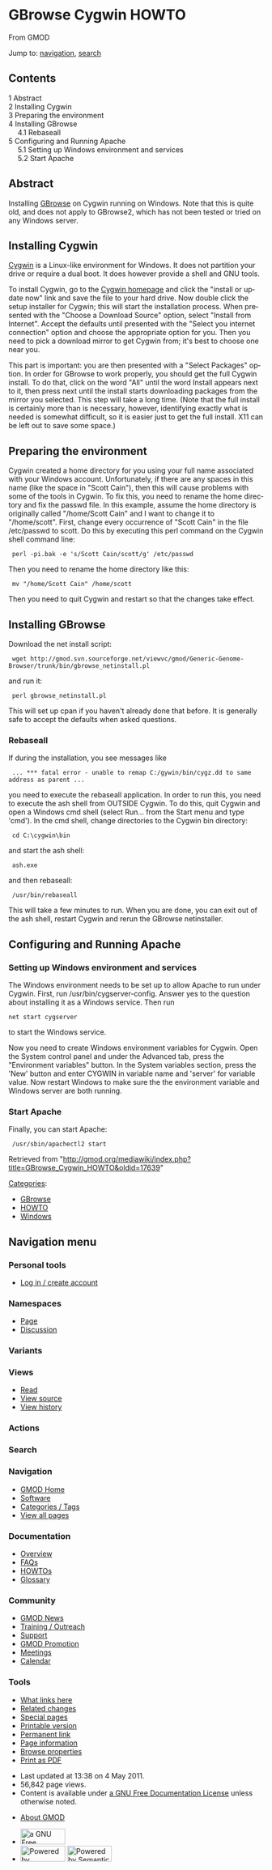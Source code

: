<div id="mw-page-base" class="noprint">

</div>

<div id="mw-head-base" class="noprint">

</div>

<div id="content" class="mw-body" role="main">

<span id="top"></span>

<div id="mw-js-message" style="display:none;">

</div>



# <span dir="auto">GBrowse Cygwin HOWTO</span>

<div id="bodyContent">

<div id="siteSub">

From GMOD

</div>

<div id="contentSub">

</div>

<div id="jump-to-nav" class="mw-jump">

Jump to: [navigation](#mw-navigation), [search](#p-search)

</div>

<div id="mw-content-text" class="mw-content-ltr" lang="en" dir="ltr">

<div id="toc" class="toc">

<div id="toctitle">

## Contents

</div>

- [<span class="tocnumber">1</span>
  <span class="toctext">Abstract</span>](#Abstract)
- [<span class="tocnumber">2</span> <span class="toctext">Installing
  Cygwin</span>](#Installing_Cygwin)
- [<span class="tocnumber">3</span> <span class="toctext">Preparing the
  environment</span>](#Preparing_the_environment)
- [<span class="tocnumber">4</span> <span class="toctext">Installing
  GBrowse</span>](#Installing_GBrowse)
  - [<span class="tocnumber">4.1</span>
    <span class="toctext">Rebaseall</span>](#Rebaseall)
- [<span class="tocnumber">5</span> <span class="toctext">Configuring
  and Running Apache</span>](#Configuring_and_Running_Apache)
  - [<span class="tocnumber">5.1</span> <span class="toctext">Setting up
    Windows environment and
    services</span>](#Setting_up_Windows_environment_and_services)
  - [<span class="tocnumber">5.2</span> <span class="toctext">Start
    Apache</span>](#Start_Apache)

</div>

## <span id="Abstract" class="mw-headline">Abstract</span>

Installing [GBrowse](GBrowse.1 "GBrowse") on Cygwin running on Windows.
Note that this is quite old, and does not apply to GBrowse2, which has
not been tested or tried on any Windows server.

## <span id="Installing_Cygwin" class="mw-headline">Installing Cygwin</span>

<a href="http://cygwin.com" class="external text"
rel="nofollow">Cygwin</a> is a Linux-like environment for Windows. It
does not partition your drive or require a dual boot. It does however
provide a shell and GNU tools.

To install Cygwin, go to the
<a href="http://cygwin.com" class="external text" rel="nofollow">Cygwin
homepage</a> and click the "install or update now" link and save the
file to your hard drive. Now double click the setup installer for
Cygwin; this will start the installation process. When presented with
the "Choose a Download Source" option, select "Install from Internet".
Accept the defaults until presented with the "Select you internet
connection" option and choose the appropriate option for you. Then you
need to pick a download mirror to get Cygwin from; it's best to choose
one near you.

This part is important: you are then presented with a "Select Packages"
option. In order for GBrowse to work properly, you should get the full
Cygwin install. To do that, click on the word "All" until the word
Install appears next to it, then press next until the install starts
downloading packages from the mirror you selected. This step will take a
long time. (Note that the full install is certainly more than is
necessary, however, identifying exactly what is needed is somewhat
difficult, so it is easier just to get the full install. X11 can be left
out to save some space.)

## <span id="Preparing_the_environment" class="mw-headline">Preparing the environment</span>

Cygwin created a home directory for you using your full name associated
with your Windows account. Unfortunately, if there are any spaces in
this name (like the space in "Scott Cain"), then this will cause
problems with some of the tools in Cygwin. To fix this, you need to
rename the home directory and fix the passwd file. In this example,
assume the home directory is originally called "/home/Scott Cain" and I
want to change it to "/home/scott". First, change every occurrence of
"Scott Cain" in the file /etc/passwd to scott. Do this by executing this
perl command on the Cygwin shell command line:

     perl -pi.bak -e 's/Scott Cain/scott/g' /etc/passwd

Then you need to rename the home directory like this:

     mv "/home/Scott Cain" /home/scott

Then you need to quit Cygwin and restart so that the changes take
effect.

## <span id="Installing_GBrowse" class="mw-headline">Installing GBrowse</span>

Download the net install script:

     wget http://gmod.svn.sourceforge.net/viewvc/gmod/Generic-Genome-Browser/trunk/bin/gbrowse_netinstall.pl

and run it:

     perl gbrowse_netinstall.pl

This will set up cpan if you haven't already done that before. It is
generally safe to accept the defaults when asked questions.

### <span id="Rebaseall" class="mw-headline">Rebaseall</span>

If during the installation, you see messages like

     ... *** fatal error - unable to remap C:/gywin/bin/cygz.dd to same address as parent ...

you need to execute the rebaseall application. In order to run this, you
need to execute the ash shell from OUTSIDE Cygwin. To do this, quit
Cygwin and open a Windows cmd shell (select Run... from the Start menu
and type 'cmd'). In the cmd shell, change directories to the Cygwin bin
directory:

     cd C:\cygwin\bin

and start the ash shell:

     ash.exe

and then rebaseall:

     /usr/bin/rebaseall

This will take a few minutes to run. When you are done, you can exit out
of the ash shell, restart Cygwin and rerun the GBrowse netinstaller.

## <span id="Configuring_and_Running_Apache" class="mw-headline">Configuring and Running Apache</span>

### <span id="Setting_up_Windows_environment_and_services" class="mw-headline">Setting up Windows environment and services</span>

The Windows environment needs to be set up to allow Apache to run under
Cygwin. First, run /usr/bin/cygserver-config. Answer yes to the question
about installing it as a Windows service. Then run

    net start cygserver

to start the Windows service.

Now you need to create Windows environment variables for Cygwin. Open
the System control panel and under the Advanced tab, press the
"Environment variables" button. In the System variables section, press
the 'New' button and enter CYGWIN in variable name and 'server' for
variable value. Now restart Windows to make sure the the environment
variable and Windows server are both running.

### <span id="Start_Apache" class="mw-headline">Start Apache</span>

Finally, you can start Apache:

     /usr/sbin/apachectl2 start

</div>

<div class="printfooter">

Retrieved from
"<http://gmod.org/mediawiki/index.php?title=GBrowse_Cygwin_HOWTO&oldid=17639>"

</div>

<div id="catlinks" class="catlinks">

<div id="mw-normal-catlinks" class="mw-normal-catlinks">

[Categories](Special:Categories "Special:Categories"):

- [GBrowse](Category:GBrowse "Category:GBrowse")
- [HOWTO](Category:HOWTO "Category:HOWTO")
- [Windows](Category:Windows "Category:Windows")

</div>

</div>

<div class="visualClear">

</div>

</div>

</div>

<div id="mw-navigation">

## Navigation menu

<div id="mw-head">

<div id="p-personal" role="navigation"
aria-labelledby="p-personal-label">

### Personal tools

- <span id="pt-login"><a
  href="http://gmod.org/mediawiki/index.php?title=Special:UserLogin&amp;returnto=GBrowse+Cygwin+HOWTO"
  accesskey="o"
  title="You are encouraged to log in; however, it is not mandatory [o]">Log
  in / create account</a></span>

</div>

<div id="left-navigation">

<div id="p-namespaces" class="vectorTabs" role="navigation"
aria-labelledby="p-namespaces-label">

### Namespaces

- <span id="ca-nstab-main"><a href="GBrowse_Cygwin_HOWTO" accesskey="c"
  title="View the content page [c]">Page</a></span>
- <span id="ca-talk"><a
  href="http://gmod.org/mediawiki/index.php?title=Talk:GBrowse_Cygwin_HOWTO&amp;action=edit&amp;redlink=1"
  accesskey="t"
  title="Discussion about the content page [t]">Discussion</a></span>

</div>

<div id="p-variants" class="vectorMenu emptyPortlet" role="navigation"
aria-labelledby="p-variants-label">

### 

### Variants[](#)

<div class="menu">

</div>

</div>

</div>

<div id="right-navigation">

<div id="p-views" class="vectorTabs" role="navigation"
aria-labelledby="p-views-label">

### Views

- <span id="ca-view">[Read](GBrowse_Cygwin_HOWTO)</span>
- <span id="ca-viewsource"><a
  href="http://gmod.org/mediawiki/index.php?title=GBrowse_Cygwin_HOWTO&amp;action=edit"
  accesskey="e" title="This page is protected.
  You can view its source [e]">View source</a></span>
- <span id="ca-history"><a
  href="http://gmod.org/mediawiki/index.php?title=GBrowse_Cygwin_HOWTO&amp;action=history"
  accesskey="h" title="Past revisions of this page [h]">View history</a></span>

</div>

<div id="p-cactions" class="vectorMenu emptyPortlet" role="navigation"
aria-labelledby="p-cactions-label">

### Actions[](#)

<div class="menu">

</div>

</div>

<div id="p-search" role="search">

### Search

<div id="simpleSearch">

</div>

</div>

</div>

</div>

<div id="mw-panel">

<div id="p-logo" role="banner">

<a href="Main_Page"
style="background-image: url(../images/GMOD-cogs.png);"
title="Visit the main page"></a>

</div>

<div id="p-Navigation" class="portal" role="navigation"
aria-labelledby="p-Navigation-label">

### Navigation

<div class="body">

- <span id="n-GMOD-Home">[GMOD Home](Main_Page)</span>
- <span id="n-Software">[Software](GMOD_Components)</span>
- <span id="n-Categories-.2F-Tags">[Categories /
  Tags](Categories)</span>
- <span id="n-View-all-pages">[View all pages](Special:AllPages)</span>

</div>

</div>

<div id="p-Documentation" class="portal" role="navigation"
aria-labelledby="p-Documentation-label">

### Documentation

<div class="body">

- <span id="n-Overview">[Overview](Overview)</span>
- <span id="n-FAQs">[FAQs](Category:FAQ)</span>
- <span id="n-HOWTOs">[HOWTOs](Category:HOWTO)</span>
- <span id="n-Glossary">[Glossary](Glossary)</span>

</div>

</div>

<div id="p-Community" class="portal" role="navigation"
aria-labelledby="p-Community-label">

### Community

<div class="body">

- <span id="n-GMOD-News">[GMOD News](GMOD_News)</span>
- <span id="n-Training-.2F-Outreach">[Training /
  Outreach](Training_and_Outreach)</span>
- <span id="n-Support">[Support](Support)</span>
- <span id="n-GMOD-Promotion">[GMOD Promotion](GMOD_Promotion)</span>
- <span id="n-Meetings">[Meetings](Meetings)</span>
- <span id="n-Calendar">[Calendar](Calendar)</span>

</div>

</div>

<div id="p-tb" class="portal" role="navigation"
aria-labelledby="p-tb-label">

### Tools

<div class="body">

- <span id="t-whatlinkshere"><a href="Special:WhatLinksHere/GBrowse_Cygwin_HOWTO" accesskey="j"
  title="A list of all wiki pages that link here [j]">What links here</a></span>
- <span id="t-recentchangeslinked"><a href="Special:RecentChangesLinked/GBrowse_Cygwin_HOWTO" accesskey="k"
  title="Recent changes in pages linked from this page [k]">Related
  changes</a></span>
- <span id="t-specialpages"><a href="Special:SpecialPages" accesskey="q"
  title="A list of all special pages [q]">Special pages</a></span>
- <span id="t-print"><a
  href="http://gmod.org/mediawiki/index.php?title=GBrowse_Cygwin_HOWTO&amp;printable=yes"
  rel="alternate" accesskey="p"
  title="Printable version of this page [p]">Printable version</a></span>
- <span id="t-permalink">[Permanent
  link](http://gmod.org/mediawiki/index.php?title=GBrowse_Cygwin_HOWTO&oldid=17639 "Permanent link to this revision of the page")</span>
- <span id="t-info">[Page
  information](http://gmod.org/mediawiki/index.php?title=GBrowse_Cygwin_HOWTO&action=info)</span>
- <span id="t-smwbrowselink"><a href="Special:Browse/GBrowse_Cygwin_HOWTO" rel="smw-browse">Browse
  properties</a></span>
- <span id="t-pdf">[Print as
  PDF](http://gmod.org/mediawiki/index.php?title=Special:PdfPrint&page=GBrowse_Cygwin_HOWTO)</span>

</div>

</div>

</div>

</div>

<div id="footer" role="contentinfo">

- <span id="footer-info-lastmod">Last updated at 13:38 on 4 May
  2011.</span>
- <span id="footer-info-viewcount">56,842 page views.</span>
- <span id="footer-info-copyright">Content is available under
  <a href="http://www.gnu.org/licenses/fdl-1.3.html" class="external"
  rel="nofollow">a GNU Free Documentation License</a> unless otherwise
  noted.</span>

<!-- -->

- <span id="footer-places-about">[About
  GMOD](GMOD:About "GMOD:About")</span>

<!-- -->

- <span id="footer-copyrightico">[<img src="http://www.gnu.org/graphics/gfdl-logo-small.png" width="88"
  height="31" alt="a GNU Free Documentation License" />](http://www.gnu.org/licenses/fdl-1.3.html)</span>
- <span id="footer-poweredbyico">[<img
  src="../mediawiki/skins/common/images/poweredby_mediawiki_88x31.png"
  width="88" height="31" alt="Powered by MediaWiki" />](http://www.mediawiki.org/)
  [<img
  src="../mediawiki/extensions/SemanticMediaWiki/resources/images/smw_button.png"
  width="88" height="31" alt="Powered by Semantic MediaWiki" />](https://www.semantic-mediawiki.org/wiki/Semantic_MediaWiki)</span>

<div style="clear:both">

</div>

</div>
